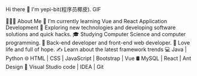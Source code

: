 Hi there 👋 I'm yepi-bit(程序员椰皮).
GIF

👨🏻‍💻 About Me
🔭 I’m currently learning Vue and React Application Development
🤔 Exploring new technologies and developing software solutions and quick hacks.
🎓 Studying Computer Science and computer programming.
💼 Back-end developer and front-end web developer.
🌱 Love life and full of hope.
✍️ Learn about the latest framework trends
💻 Java | Python 
🌐 HTML | CSS | JavaScript | Bootstrap | Vue
🛢 MySQL | React | Ant Design
🔧 Visual Studio code | IDEA | Git

 
